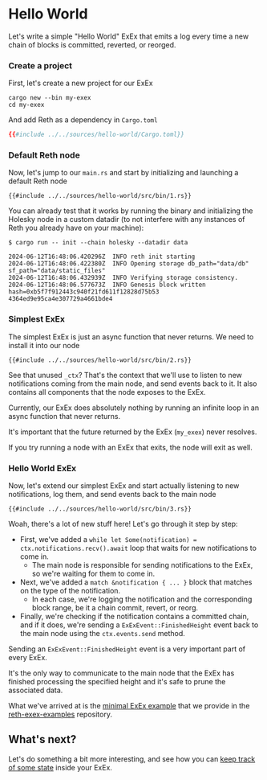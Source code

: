 # Hello World

Let's write a simple "Hello World" ExEx that emits a log every time a new chain of blocks is committed, reverted, or reorged.

### Create a project

First, let's create a new project for our ExEx

```console
cargo new --bin my-exex
cd my-exex
```

And add Reth as a dependency in `Cargo.toml`

```toml
{{#include ../../sources/hello-world/Cargo.toml}}
```

### Default Reth node

Now, let's jump to our `main.rs` and start by initializing and launching a default Reth node

```rust,norun,noplayground,ignore
{{#include ../../sources/hello-world/src/bin/1.rs}}
```

You can already test that it works by running the binary and initializing the Holesky node in a custom datadir
(to not interfere with any instances of Reth you already have on your machine):

```console
$ cargo run -- init --chain holesky --datadir data

2024-06-12T16:48:06.420296Z  INFO reth init starting
2024-06-12T16:48:06.422380Z  INFO Opening storage db_path="data/db" sf_path="data/static_files"
2024-06-12T16:48:06.432939Z  INFO Verifying storage consistency.
2024-06-12T16:48:06.577673Z  INFO Genesis block written hash=0xb5f7f912443c940f21fd611f12828d75b53
4364ed9e95ca4e307729a4661bde4
```

### Simplest ExEx

The simplest ExEx is just an async function that never returns. We need to install it into our node

```rust,norun,noplayground,ignore
{{#include ../../sources/hello-world/src/bin/2.rs}}
```

See that unused `_ctx`? That's the context that we'll use to listen to new notifications coming from the main node,
and send events back to it. It also contains all components that the node exposes to the ExEx.

Currently, our ExEx does absolutely nothing by running an infinite loop in an async function that never returns.

<div class="warning">

It's important that the future returned by the ExEx (`my_exex`) never resolves.

If you try running a node with an ExEx that exits, the node will exit as well.

</div>

### Hello World ExEx

Now, let's extend our simplest ExEx and start actually listening to new notifications, log them, and send events back to the main node

```rust,norun,noplayground,ignore
{{#include ../../sources/hello-world/src/bin/3.rs}}
```

Woah, there's a lot of new stuff here! Let's go through it step by step:

- First, we've added a `while let Some(notification) = ctx.notifications.recv().await` loop that waits for new notifications to come in.
   - The main node is responsible for sending notifications to the ExEx, so we're waiting for them to come in.
- Next, we've added a `match &notification { ... }` block that matches on the type of the notification.
   - In each case, we're logging the notification and the corresponding block range, be it a chain commit, revert, or reorg.
- Finally, we're checking if the notification contains a committed chain, and if it does, we're sending a `ExExEvent::FinishedHeight` event back to the main node using the `ctx.events.send` method.

<div class="warning">

Sending an `ExExEvent::FinishedHeight` event is a very important part of every ExEx.

It's the only way to communicate to the main node that the ExEx has finished processing the specified height
and it's safe to prune the associated data.

</div>

What we've arrived at is the [minimal ExEx example](https://github.com/paradigmxyz/reth-exex-examples/blob/4f3498f0cc00e038d6d8c32cd94fe82788862f49/minimal/src/main.rs) that we provide in the [reth-exex-examples](https://github.com/paradigmxyz/reth-exex-examples) repository.

## What's next?

Let's do something a bit more interesting, and see how you can [keep track of some state](./tracking-state.md) inside your ExEx.
